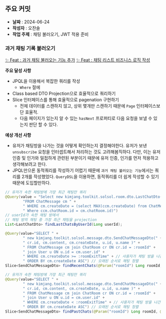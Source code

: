 ## 주요 커밋
- **날짜** : 2024-06-24
- **작성자** : 오찬솔
- **작업 주제** : 채팅 불러오기, JWT 적용 준비

### 과거 채팅 기록 불러오기

[✨ Feat : 과거 채팅 불러오는 기능 추가](https://github.com/kimjang-toolkit/webSocket/commit/64f794a832ae5056d9b954fdc5007081d8f32d76)
[✨ Feat : 채팅 리스트 비즈니스 로직 작성](https://github.com/kimjang-toolkit/webSocket/commit/44334bd5e8af41f3bd11a69692a8daa8ddfce36e)

**주요 달성 사항**

- JPQL을 이용해서 복잡한 쿼리를 작성
  - `Where` 절에 
- Class based DTO Projection으로 효율적으로 쿼리하기
- Slice 인터페이스를 통해 효율적으로 pagenation 구현하기
  - 전체 데이터를 스캔하지 않고, 상위 몇개만 스캔하기 때문에 `Page` 인터페이스보단 효율적.
  - 다음 페이지가 있는지 알 수 있는 `hasNext` 프로퍼티로 다음 요청을 보낼 수 있는지 판단 할 수 있다.

**예상 개선 사항**
- 유저가 채팅방을 나가는 것을 어떻게 확인하는지 결정해야한다. 유저가 보낸 `unsubscribe` 요청을 인터셉트해서 처리하는 것도 고려해봄직하다. 다만, 이는 유저 인증 및 인가와 밀접하게 관련된 부분이기 때문에 유저 인증, 인가를 먼저 적용하고 생각해보려고 한다.
- JPQL만으론 동적쿼리를 작성하기 어렵기 때문에 `과거 채팅 불러오는 기능`에서는 쿼리를 2개를 작성했었다. `QueryDSL`을 이용하면, 동적쿼리를 더 쉽게 작성할 수 있기 때문에 도입할만하다.

```java
// 유저가 속한 채팅방에 가장 최근 채팅만 쿼리
@Query(value = "Select new kimjang.toolkit.solsol.room.dto.LastChatDto(cm.createDate, cm.content) " +
        "FROM ChatMessage cm " +
        " WHERE cm.createDate = (select MAX(ccm.createDate) from ChatMessage ccm" +
        " Where ccm.chatRoom.id = cm.chatRoom.id)")
// userId가 속한 채팅 방에서
// 채팅 방의 채팅 중 가장 최근 채팅을 projection
List<LastChatDto> findLastChatsByUserId(Long userId);
```

```java
@Query(value="SELECT " +
        " new kimjang.toolkit.solsol.message.dto.SendChatMessageDto(" +
        " cr.id, cm.content, cm.createDate, u.id, u.name )" +
        " FROM ChatMessage cm join ChatRoom cr ON cr.id = :roomId" +
        " join User u ON u.id = cm.user.id" +
        " WHERE cm.createDate >= :roomExitTime" + // 사용자가 채팅 방을 나간 시간 이후에 생성된 채팅들
        " ORDER BY cm.createDate ASC") // 오래된 순서로 채팅 정렬
Slice<SendChatMessageDto> findRecentChats(@Param("roomId") Long roomId, @Param("roomExitTime") LocalDateTime roomExitTime, Pageable pageable);

// 유저가 속한 채팅방에 가장 최근 채팅만 쿼리
@Query(value="SELECT " +
        " new kimjang.toolkit.solsol.message.dto.SendChatMessageDto(" +
        " cr.id, cm.content, cm.createDate, u.id, u.name )" +
        " FROM ChatMessage cm join ChatRoom cr ON cr.id = :roomId" +
        " join User u ON u.id = cm.user.id" +
        " WHERE cm.createDate < :roomExitTime" + // 사용자가 채팅 방을 나간 시간 이전에 생성된 채팅들
        " ORDER BY cm.createDate ASC") // 오래된 순서로 채팅 정렬
Slice<SendChatMessageDto> findPastChats(@Param("roomId") Long roomId, @Param("roomExitTime") LocalDateTime roomExitTime, Pageable pageable);
```

